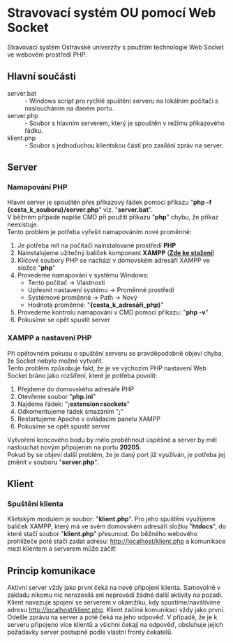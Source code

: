 <h1>Stravovací systém OU pomocí Web Socket</h1>
<p>
  Stravovací systém Ostravské univerzity s použitím technologie Web Socket ve webovém prostředí PHP.
</p>

<h2>Hlavní součásti</h2>
<dl>
  <dt>server.bat</dt>
  <dd>- Windows script pro rychlé spuštění serveru na lokálním počítači s nasloucháním na daném portu.</dd>
  <dt>server.php</dt>
  <dd>- Soubor s hlavním serverem, který je spouštěn v režimu příkazového řádku.</dd>
  <dt>klient.php</dt>
  <dd>- Soubor s jednoduchou klientskou částí pro zasílání zpráv na server.</dd>
</dl>

<h2>Server</h2>
<h3>Namapování PHP</h3>
<div>
  <p>
    Hlavní server je spouštěn přes příkazový řádek pomocí příkazu "<strong>php -f {cesta_k_souboru}/server.php</strong>" viz. "<strong>server.bat</strong>".<br>
    V běžném případe napíše CMD při použití příkazu "<strong>php</strong>" chybu, že příkaz neexistuje.<br>
    Tento problém je potřeba vyřešit namapováním nové proměnné:
  </p>
  <ol>
    <li>Je potřeba mít na počítači nainstalované prostředí <strong>PHP</strong></li>
    <li>Nainstalujeme užitečný balíček komponent <strong>XAMPP</strong> (<a href="https://apachefriends.org" title="XAMPP" target="_blank"><strong>Zde ke stažení</strong></a>)</li>
    <li>Klíčové soubory PHP se nachází v domovském adresáři XAMPP ve složce "<strong>php</strong>"</li>
    <li>Provedeme namapování v systému Windows:
      <ul>
        <li>Tento počítač -> Vlastnosti</li>
        <li>Upřesnit nastavení systému -> Proměnné prostředí</li>
        <li>Systémové proměnné -> Path -> Nový</li>
        <li>Hodnota proměnné: "<strong>{cesta_k_adresáři_php}</strong>"</li></li>
      </ul>
    </li>
    <li>Provedeme kontrolu namapování v CMD pomocí příkazu: "<strong>php -v</strong>"</li>
    <li>Pokusíme se opět spustit server</li>
  </ol>
</div>

<h3>XAMPP a nastavení PHP</h3>
<div>
  <p>
    Při opětovném pokusu o spuštění serveru se pravděpodobně objeví chyba, že Socket nebylo možné vytvořit.<br>
    Tento problém způsobuje fakt, že je ve výchozím PHP nastavení Web Socket bráno jako rozšíření, které je potřeba povolit:    
  </p>
  <ol>
    <li>Přejdeme do domovského adresáře PHP</li>
    <li>Otevřeme soubor "<strong>php.ini</strong>"</li>
    <li>Najdeme řádek: "<strong>;extension=sockets</strong>"</li>
    <li>Odkomentujeme řádek smazáním "<strong>;</strong>"</li>
    <li>Restartujeme Apache v ovládacím panelu XAMPP</li>
    <li>Pokusíme se opět spustit server</li>
  </ol>
  <p>
    Vytvoření koncového bodu by mělo proběhnout úspěšné a server by měl naslouchat novým připojením na portu <strong>20205</strong>.<br> Pokud by se objeví další problém, že je daný port již využíván, je potřeba jej změnit v souboru "<strong>server.php</strong>".
  </p>
</div>

<h2>Klient</h2>
<h3>Spuštění klienta</h3>
<p>
  Klietským modulem je soubor: "<strong>klient.php</strong>". Pro jeho spuštění využijeme balíček XAMPP, který má ve svém domovském adresáři složku "<strong>htdocs</strong>", do které stačí soubor "<strong>klient.php</strong>" přesunout. Do běžného webového prohlížeče poté stačí zadat adresu: <a href="http://localhost/klient.php" title="Stravovací systém Ostravské univerzity" target="_blank">http://localhost/klient.php</a> a komunikace mezi klientem a serverem může začít!
</p>

<h2>Princip komunikace</h2>
<p>
  Aktivní server vždy jako první čeká na nové připojení klienta. Samovolně v základu nikomu nic nerozesílá ani neprovádí žádné další aktivity na pozadí. Klient navazuje spojení se serverem v okamžiku, kdy spustíme/navštívíme adresu <a href="http://localhost/klient.php" title="Stravovací systém Ostravské univerzity" target="_blank">http://localhost/klient.php</a>. Klient začíná komunikaci vždy jako první. Odešle zprávu na server a poté čeká na jeho odpověď. V případě, že je k serveru připojeno více klientů a všichni čekají na odpověď, obsluhuje jejich požadavky server postupně podle vlastní fronty čekatelů.
</p>

